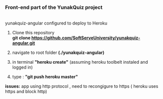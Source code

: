  **<h3>Front-end part of the YunakQuiz project</h3>** <br /> 
yunakquiz-angular configured to deploy to Heroku <br /> 


1. Clone this repository <br/> 
**git clone https://github.com/SoftServeUniversity/yunakquiz-angular.git** </br>
 


1. navigate to root folder **(./yunakquiz-angular)**<br />
2. in terminal **"heroku create"** (assuming heroku toolbelt instaled and logged in)<br />
3. type : **"git push heroku master"**<br />

**issues:** app using http protocol , need to recongigure to https ( heroku uses https and block http)
